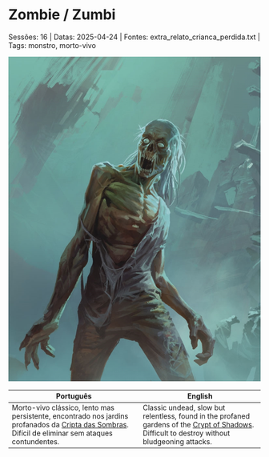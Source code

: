 
# Zombie / Zumbi

Sessões: 16 | Datas: 2025-04-24 | Fontes: extra_relato_crianca_perdida.txt | Tags: monstro, morto-vivo

![Zombie|300](../../assets/monsters/zombie.jpeg)

| Português | English |
|-----------|---------|
| Morto-vivo clássico, lento mas persistente, encontrado nos jardins profanados da [Cripta das Sombras](cripta_das_sombras.md). Difícil de eliminar sem ataques contundentes. | Classic undead, slow but relentless, found in the profaned gardens of the [Crypt of Shadows](cripta_das_sombras.md). Difficult to destroy without bludgeoning attacks. |

